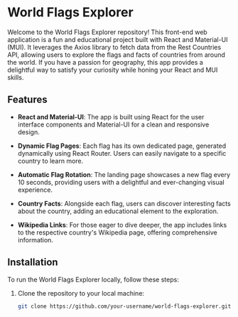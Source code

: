 # World Flags Explorer

Welcome to the World Flags Explorer repository! This front-end web application is a fun and educational project built with React and Material-UI (MUI). It leverages the Axios library to fetch data from the Rest Countries API, allowing users to explore the flags and facts of countries from around the world. If you have a passion for geography, this app provides a delightful way to satisfy your curiosity while honing your React and MUI skills.

## Features

- **React and Material-UI**: The app is built using React for the user interface components and Material-UI for a clean and responsive design.

- **Dynamic Flag Pages**: Each flag has its own dedicated page, generated dynamically using React Router. Users can easily navigate to a specific country to learn more.

- **Automatic Flag Rotation**: The landing page showcases a new flag every 10 seconds, providing users with a delightful and ever-changing visual experience.

- **Country Facts**: Alongside each flag, users can discover interesting facts about the country, adding an educational element to the exploration.

- **Wikipedia Links**: For those eager to dive deeper, the app includes links to the respective country's Wikipedia page, offering comprehensive information.

## Installation

To run the World Flags Explorer locally, follow these steps:

1. Clone the repository to your local machine:
   ```bash
   git clone https://github.com/your-username/world-flags-explorer.git
